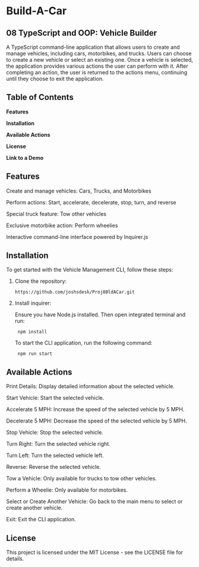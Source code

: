 # Build-A-Car
## 08 TypeScript and OOP: Vehicle Builder
A TypeScript command-line application that allows users to create and manage vehicles, including cars, motorbikes, and trucks. Users can choose to create a new vehicle or select an existing one. Once a vehicle is selected, the application provides various actions the user can perform with it. After completing an action, the user is returned to the actions menu, continuing until they choose to exit the application.

## Table of Contents
**Features**

**Installation**

**Available Actions**

**License**

**Link to a Demo**

## Features
Create and manage vehicles: Cars, Trucks, and Motorbikes

Perform actions: Start, accelerate, decelerate, stop, turn, and reverse

Special truck feature: Tow other vehicles

Exclusive motorbike action: Perform wheelies

Interactive command-line interface powered by Inquirer.js

## Installation
To get started with the Vehicle Management CLI, follow these steps:

1) Clone the repository:
    
    ```
    https://github.com/joshsdesk/Proj8BldACar.git
    ```
    
2) Install inquirer:

    Ensure you have Node.js installed. Then open integrated terminal and run:
        
        npm install
        

    To start the CLI application, run the following command:

        npm run start

## Available Actions
Print Details: Display detailed information about the selected vehicle.

Start Vehicle: Start the selected vehicle.

Accelerate 5 MPH: Increase the speed of the selected vehicle by 5 MPH.

Decelerate 5 MPH: Decrease the speed of the selected vehicle by 5 MPH.

Stop Vehicle: Stop the selected vehicle.

Turn Right: Turn the selected vehicle right.

Turn Left: Turn the selected vehicle left.

Reverse: Reverse the selected vehicle.

Tow a Vehicle: Only available for trucks to tow other vehicles.

Perform a Wheelie: Only available for motorbikes.

Select or Create Another Vehicle: Go back to the main menu to select or create another vehicle.

Exit: Exit the CLI application.

## License
This project is licensed under the MIT License - see the LICENSE file for details.
